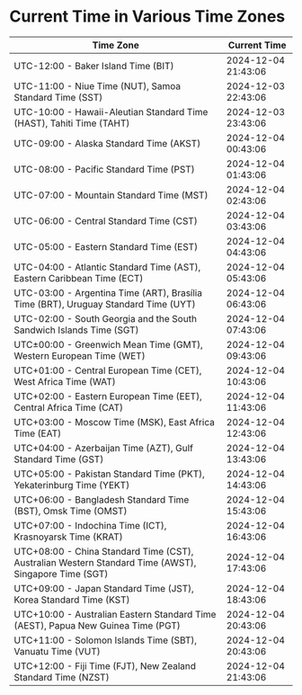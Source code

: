 # Current Time in Various Time Zones

| Time Zone | Current Time |
|-----------|--------------|
| UTC-12:00 - Baker Island Time (BIT) | 2024-12-04 21:43:06 |
| UTC-11:00 - Niue Time (NUT), Samoa Standard Time (SST) | 2024-12-03 22:43:06 |
| UTC-10:00 - Hawaii-Aleutian Standard Time (HAST), Tahiti Time (TAHT) | 2024-12-03 23:43:06 |
| UTC-09:00 - Alaska Standard Time (AKST) | 2024-12-04 00:43:06 |
| UTC-08:00 - Pacific Standard Time (PST) | 2024-12-04 01:43:06 |
| UTC-07:00 - Mountain Standard Time (MST) | 2024-12-04 02:43:06 |
| UTC-06:00 - Central Standard Time (CST) | 2024-12-04 03:43:06 |
| UTC-05:00 - Eastern Standard Time (EST) | 2024-12-04 04:43:06 |
| UTC-04:00 - Atlantic Standard Time (AST), Eastern Caribbean Time (ECT) | 2024-12-04 05:43:06 |
| UTC-03:00 - Argentina Time (ART), Brasília Time (BRT), Uruguay Standard Time (UYT) | 2024-12-04 06:43:06 |
| UTC-02:00 - South Georgia and the South Sandwich Islands Time (SGT) | 2024-12-04 07:43:06 |
| UTC±00:00 - Greenwich Mean Time (GMT), Western European Time (WET) | 2024-12-04 09:43:06 |
| UTC+01:00 - Central European Time (CET), West Africa Time (WAT) | 2024-12-04 10:43:06 |
| UTC+02:00 - Eastern European Time (EET), Central Africa Time (CAT) | 2024-12-04 11:43:06 |
| UTC+03:00 - Moscow Time (MSK), East Africa Time (EAT) | 2024-12-04 12:43:06 |
| UTC+04:00 - Azerbaijan Time (AZT), Gulf Standard Time (GST) | 2024-12-04 13:43:06 |
| UTC+05:00 - Pakistan Standard Time (PKT), Yekaterinburg Time (YEKT) | 2024-12-04 14:43:06 |
| UTC+06:00 - Bangladesh Standard Time (BST), Omsk Time (OMST) | 2024-12-04 15:43:06 |
| UTC+07:00 - Indochina Time (ICT), Krasnoyarsk Time (KRAT) | 2024-12-04 16:43:06 |
| UTC+08:00 - China Standard Time (CST), Australian Western Standard Time (AWST), Singapore Time (SGT) | 2024-12-04 17:43:06 |
| UTC+09:00 - Japan Standard Time (JST), Korea Standard Time (KST) | 2024-12-04 18:43:06 |
| UTC+10:00 - Australian Eastern Standard Time (AEST), Papua New Guinea Time (PGT) | 2024-12-04 20:43:06 |
| UTC+11:00 - Solomon Islands Time (SBT), Vanuatu Time (VUT) | 2024-12-04 20:43:06 |
| UTC+12:00 - Fiji Time (FJT), New Zealand Standard Time (NZST) | 2024-12-04 21:43:06 |
